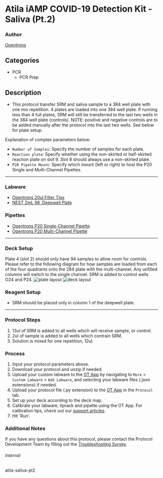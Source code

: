 # Atila iAMP COVID-19 Detection Kit - Saliva (Pt.2)

### Author
[Opentrons](https://opentrons.com/)

## Categories
* PCR
	* PCR Prep

## Description
* This protocol transfer SRM and saliva sample to a 384 well plate with one mix repetition. 4 plates are loaded into one 384 well plate. If running less than 4 full plates, SRM will still be transferred to the last two wells in the 384 well plate (controls). NOTE: positive and negative controls are to be added manually after the protocol into the last two wells. See below for plate setup.

Explanation of complex parameters below:
* `Number of Samples`: Specify the number of samples for each plate.
* `Reaction plate`: Specify whether using the non-skirted or half-skirted reaction plate on slot 9. Slot 8 should always use a non-skirted plate.
* `P20 Pipette Mount`: Specify which mount (left or right) to host the P20 Single and Multi-Channel Pipettes.

---

### Labware
* [Opentrons 20ul Filter Tips](https://shop.opentrons.com/universal-filter-tips/?_gl=1*1j3fcfo*_ga*MTM2NTEwNjE0OS4xNjIxMzYxMzU4*_ga_GNSMNLW4RY*MTY0NTAyNjkwOC43MTUuMC4xNjQ1MDI2OTA4LjA.&_ga=2.189248875.1378610984.1644865280-1365106149.1621361358)
* [NEST 2mL 96, Deepwell Plate](https://shop.opentrons.com/nest-2-ml-96-well-deep-well-plate-v-bottom/)

### Pipettes
* [Opentrons P20 Single-Channel Pipette](https://opentrons.com/pipettes/)
* [Opentrons P20 Multi-Channel Pipette](https://opentrons.com/pipettes/)


---

### Deck Setup
Plate 4 (slot 2) should only have 94 samples to allow room for controls. Please refer to the following diagram for how samples are loaded from each of the four quadrants onto the 284 plate with the multi-channel. Any unfilled columns will switch to the single channel. SRM is added to control wells O24 and P24.
![plate layout](https://opentrons-protocol-library-website.s3.amazonaws.com/custom-README-images/atila/Screen+Shot+2022-03-07+at+10.03.34+AM.png)
![deck layout](https://opentrons-protocol-library-website.s3.amazonaws.com/custom-README-images/1fcf02/Screen+Shot+2022-03-08+at+2.41.54+PM.png)

### Reagent Setup
* SRM should be placed only in column 1 of the deepwell plate.


---

### Protocol Steps
1. 13ul of SRM is added to all wells which will receive sample, or control.
2. 2ul of sample is added to all wells which contrain SRM.
3. Solution is mixed for one repetition, 12ul.

### Process
1. Input your protocol parameters above.
2. Download your protocol and unzip if needed.
3. Upload your custom labware to the [OT App](https://opentrons.com/ot-app) by navigating to `More` > `Custom Labware` > `Add Labware`, and selecting your labware files (.json extensions) if needed.
4. Upload your protocol file (.py extension) to the [OT App](https://opentrons.com/ot-app) in the `Protocol` tab.
5. Set up your deck according to the deck map.
6. Calibrate your labware, tiprack and pipette using the OT App. For calibration tips, check out our [support articles](https://support.opentrons.com/en/collections/1559720-guide-for-getting-started-with-the-ot-2).
7. Hit 'Run'.

### Additional Notes
If you have any questions about this protocol, please contact the Protocol Development Team by filling out the [Troubleshooting Survey](https://protocol-troubleshooting.paperform.co/).

###### Internal
atila-saliva-pt2
